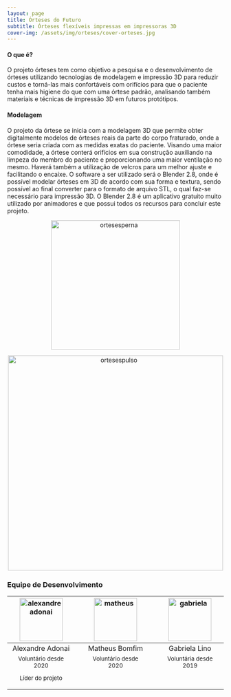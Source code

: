 ```yaml
---
layout: page
title: Órteses do Futuro
subtitle: Órteses flexíveis impressas em impressoras 3D
cover-img: /assets/img/orteses/cover-orteses.jpg
---
```

#### O que é?
O projeto órteses tem como objetivo a pesquisa e o desenvolvimento de órteses utilizando tecnologias de modelagem e impressão 3D para reduzir custos e torná-las mais confortáveis com orifícios para que o paciente tenha mais higiene do que com uma órtese padrão, analisando também materiais e técnicas de impressão 3D em futuros protótipos.

#### Modelagem
O projeto da órtese se inicia com a modelagem 3D que permite obter digitalmente modelos de órteses reais da parte do corpo fraturado, onde a órtese seria criada com as medidas exatas do paciente. Visando uma maior comodidade, a órtese conterá orifícios em sua construção auxiliando na limpeza do membro do paciente e proporcionando uma maior ventilação no mesmo. Haverá também a utilização de velcros para um melhor ajuste e facilitando o encaixe. O software a ser utilizado será o Blender 2.8, onde é possível modelar órteses em 3D de acordo com sua forma e textura, sendo possível ao final converter para o formato de arquivo STL, o qual faz-se necessário para impressão 3D. O Blender 2.8 é um aplicativo gratuito muito utilizado por animadores e que possui todos os recursos para concluir este projeto.
<p style="text-align: center;"> <img src="/assets/img/orteses/Órteseperna.png" alt="ortesesperna" width="300"/> </p>
<p style="text-align: center;"> <img src="/assets/img/orteses/Órtesepulso.png" alt="ortesespulso" width="500"/> </p>

### Equipe de Desenvolvimento
<div class="row">
  <div class=" col-xl-auto offset-xl-0 col-lg-4 offset-lg-0">
    <div class="mobile-side-scroller">
      <table class="table-borderless highlight">
        <thead>
          <tr>
            <th><a href="https://www.linkedin.com/in/alexandre-adonai-gama-da-silva-365a35211/"><center><img src="{{ 'assets/img/voluntarios/alexandre_adonai.png' | relative_url}}" width="100" alt="alexandreadonai" class="img-fluid rounded-circle" /></center></a></th>
            <th></th>
            <th><a href="https://www.linkedin.com/in/matheus-dos-santos-bomfim-459421191/"><center><img src="{{ 'assets/img/voluntarios/matheus_bomfim.png' | relative_url}}" width="100" alt="matheus" class="img-fluid rounded-circle" /></center></a></th> 
            <th></th>
            <th><center><img src="{{ 'assets/img/voluntarios/semfoto.png' | relative_url}}" width="100" alt="gabriela" class="img-fluid rounded-circle" /></center></th>
          </tr>
        </thead>
        <tbody>
          <tr class="font-weight-bolder" style="text-align: center margin-top: 0">
            <td width="33%"><center>Alexandre Adonai</center></td>
            <td></td>
            <td width="33%"><center>Matheus Bomfim</center></td>            
            <td></td>
            <td width="33%"><center>Gabriela Lino</center></td>
          </tr>
          <tr style="text-align: center" >
            <td style="vertical-align: top"><small><center>Voluntário desde 2020 <p/> Líder do projeto</center></small></td>
            <td></td>
            <td style="vertical-align: top"><small><center>Voluntário desde 2020</center></small></td>
            <td></td>
            <td style="vertical-align: top"><small><center>Voluntária desde 2019</center></small></td>
          </tr>
        </tbody>
      </table>
    </div>
  </div>
</div>
